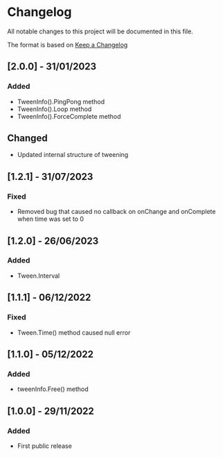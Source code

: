 # Changelog
All notable changes to this project will be documented in this file.

The format is based on [Keep a Changelog](https://keepachangelog.com/en/1.0.0/)

## [2.0.0] - 31/01/2023
### Added
- TweenInfo().PingPong method
- TweenInfo().Loop method
- TweenInfo().ForceComplete method
## Changed
- Updated internal structure of tweening

## [1.2.1] - 31/07/2023
### Fixed
- Removed bug that caused no callback on onChange and onComplete when time was set to 0

## [1.2.0] - 26/06/2023
### Added
- Tween.Interval

## [1.1.1] - 06/12/2022
### Fixed
- Tween.Time() method caused null error

## [1.1.0] - 05/12/2022
### Added
- tweenInfo.Free() method

## [1.0.0] - 29/11/2022
### Added
- First public release